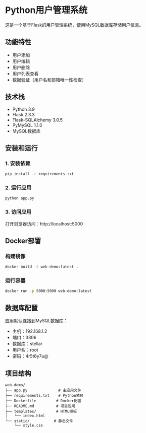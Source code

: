 # Python用户管理系统

这是一个基于Flask的用户管理系统，使用MySQL数据库存储用户信息。

## 功能特性

- 用户添加
- 用户编辑
- 用户删除
- 用户列表查看
- 数据验证（用户名和邮箱唯一性检查）

## 技术栈

- Python 3.9
- Flask 2.3.3
- Flask-SQLAlchemy 3.0.5
- PyMySQL 1.1.0
- MySQL数据库

## 安装和运行

### 1. 安装依赖
```bash
pip install -r requirements.txt
```

### 2. 运行应用
```bash
python app.py
```

### 3. 访问应用
打开浏览器访问：http://localhost:5000

## Docker部署

### 构建镜像
```bash
docker build -t web-demo:latest .
```

### 运行容器
```bash
docker run -p 5000:5000 web-demo:latest
```

## 数据库配置

应用默认连接到MySQL数据库：
- 主机：192.168.1.2
- 端口：3306
- 数据库：stellar
- 用户名：root
- 密码：4r5t6y7u@

## 项目结构

```
web-demo/
├── app.py              # 主应用文件
├── requirements.txt    # Python依赖
├── Dockerfile         # Docker配置
├── README.md          # 项目说明
├── templates/         # HTML模板
│   └── index.html
└── static/           # 静态文件
    └── style.css
``` 